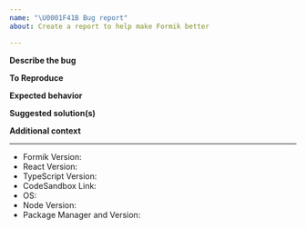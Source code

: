 ```yaml
---
name: "\U0001F41B Bug report"
about: Create a report to help make Formik better

---
```


**Describe the bug**
<!--A clear and concise description of what the bug is. -->

**To Reproduce**
<!-- Steps to reproduce the behavior: -->

**Expected behavior**
<!-- A clear and concise description of what you expected to happen. -->

**Suggested solution(s)**
<!-- If applicable, add screenshots to help explain your problem. -->

**Additional context**
<!-- Add any other context about the problem here.  -->

---
<!-- PLEASE FILL THIS OUT -->
- Formik Version:
- React Version:
- TypeScript Version:
- CodeSandbox Link:
- OS: 
- Node Version:
- Package Manager and Version:
